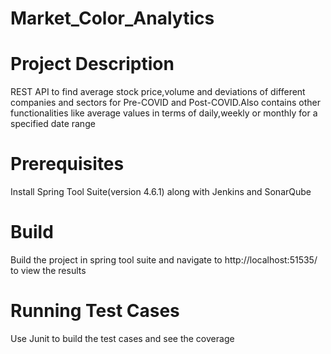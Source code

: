 # Market_Color_Analytics
# Project Description
REST API to find average stock price,volume and deviations of different companies and sectors for Pre-COVID and Post-COVID.Also contains other functionalities like average values in terms of daily,weekly or monthly for a specified date range 
# Prerequisites
Install Spring Tool Suite(version 4.6.1) along with Jenkins and SonarQube
# Build 
Build the project in spring tool suite and navigate to http://localhost:51535/ to view the results
# Running Test Cases
Use Junit to build the test cases and see the coverage

